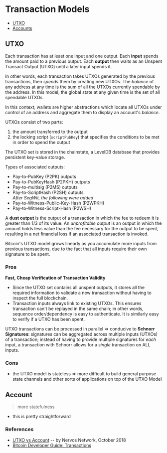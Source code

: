 # Transaction Models

* [UTXO](#utxo)
* [Accounts](#account)

## UTXO <a name = "utxo"></a>
Each transaction has at least one input and one output. Each **input** spends the amount paid to a previous output. Each **output** then waits as an Unspent Transact Output (UTXO) until a later input spends it.

In other words, each transaction takes UTXOs generated by the previous transactions, then *spends* them by creating new UTXOs. The *balance* of any address at any time is the sum of all the UTXOs currently spendable by the address. In this model, the global state at any given time is the set of all spendable UTXOs.

In this context, wallets are higher abstractions which locate all UTXOs under control of an address and aggregate them to display an account's *balance*.

UTXOs consist of two parts:
1. the amount transferred to the output
2. the locking script (`scriptPubKey`) that specifies the conditions to be met in order to spend the output

The UTXO set is stored in the chainstate, a LevelDB database that provides persistent key-value storage. 

Types of associated outputs:
* Pay-to-PubKey (P2PK) outputs
* Pay-to-PubKeyHash (P2PKH) outputs
* Pay-to-multisig (P2MS) outputs
* Pay-to-ScriptHash (P2SH) outputs<br>
*After SegWit, the following were added*
* Pay-to-Witness-Public-Key-Hash (P2WPKH)
* Pay-to-Witness-Script-Hash (P2WSH)

A **dust output** is the output of a transaction in which the fee to redeem it is greater than 1/3 of its value. An *unprofitable output* is an output in which the amount holds less value than the fee necessary for the output to be spent, resulting in a net financial loss if an associated transaction is invoked.

Bitcoin's UTXO model grows linearly as you accumulate more inputs from previous transactions, due to the fact that all inputs require their own signature to be spent.

### Pros
**Fast, Cheap Verification of Transaction Validity**
* Since the UTXO set contains all unspent outputs, it stores all the required information to validate a new transaction without having to inspect the full blockchain.
* Transaction inputs always link to existing UTXOs. This ensures transaction can't be replayed in the same chain; in other words, sequence order/dependency is easy to authenticate. It is similarly easy to verify if a UTXO has been spent.

UTXO transactions can be processed in parallel => conducive to **Schnorr Signatures**: signatures can be aggregated across multiple inputs (UTXOs) of a transaction; instead of having to provide multiple signatures for *each* input, a transaction with Schnorr allows for a *single* transaction on ALL inputs.

### Cons
* the UTXO model is stateless => more difficult to build general purpose state channels and other sorts of applications on top of the UTXO Model

## Account <a name = "account"></a>
> more statefulness

* this is pretty straightforward

### 


### References
* [UTXO vs Account](https://medium.com/nervosnetwork/my-comparison-between-the-utxo-and-account-model-821eb46691b2) -- by Nervos Network, October 2018
* [Bitcoin Developer Guide: Transactions](https://bitcoin.org/en/developer-guide#transactions)